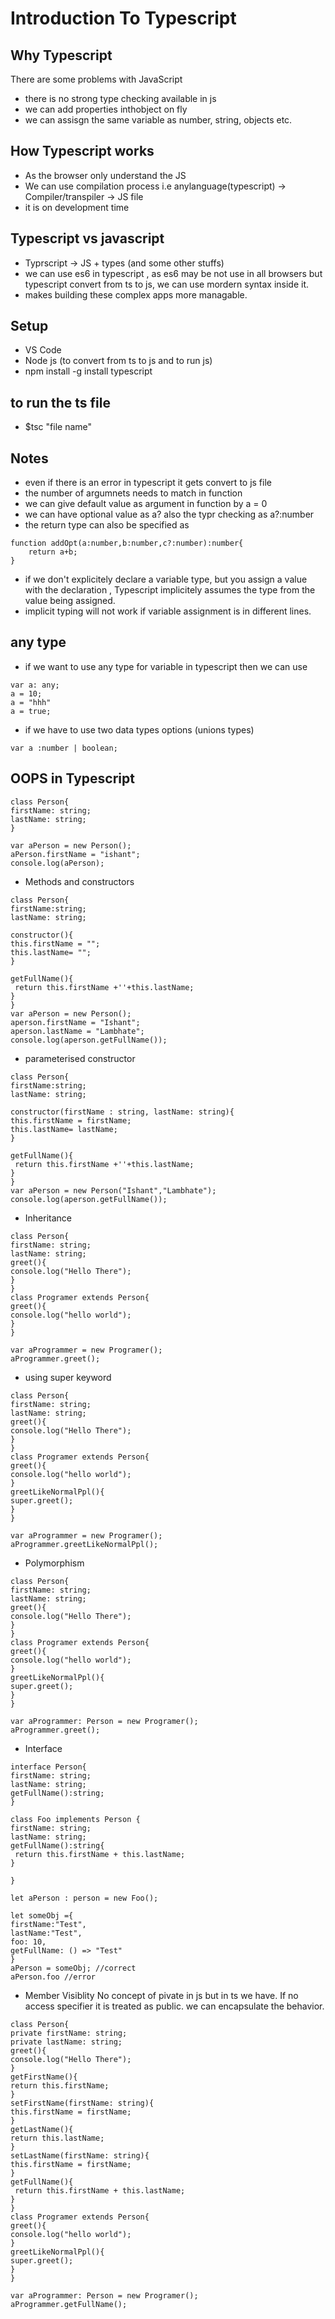 # Introduction To Typescript

## Why Typescript
There are some problems with JavaScript 
- there is no strong type checking available in js
- we can add properties inthobject on fly
- we can assisgn the same variable as number, string, objects etc.

## How Typescript works

- As the browser only understand the JS
- We can use compilation process i.e anylanguage(typescript) -> Compiler/transpiler -> JS file 
- it is on development time

## Typescript vs javascript
- Typrscript -> JS + types (and some other stuffs)
- we can use es6 in typescript , as es6 may be not use in all browsers but typescript convert from ts to js, we can use mordern syntax inside it.
- makes building these complex apps more managable.

## Setup 
- VS Code
- Node js (to convert from ts to js and to run js)
- npm install -g install typescript

## to run the ts file
 - $tsc "file name"

## Notes
- even if there is an error in typescript it gets convert to js file
- the number of argumnets needs to match in function
- we can give default value as argument in function by a = 0
- we can have optional value as a? also the typr checking as a?:number
- the return type can also be specified as
```
function addOpt(a:number,b:number,c?:number):number{
    return a+b;
}
```
- if we don't explicitely declare a variable type, but you assign a value with the declaration , Typescript implicitely assumes the type from the value being assigned.
- implicit typing will not work if variable assignment is in different lines.

## any type
- if we want to use any type for  variable in typescript then we can use 
```
var a: any;
a = 10;
a = "hhh"
a = true;
```
- if we have to use two data types options (unions types)
```
var a :number | boolean; 
```
## OOPS in Typescript
```
class Person{
firstName: string;
lastName: string;
}

var aPerson = new Person();
aPerson.firstName = "ishant";
console.log(aPerson);
```
- Methods and constructors
```
class Person{
firstName:string;
lastName: string;

constructor(){
this.firstName = "";
this.lastName= "";
}

getFullName(){
 return this.firstName +''+this.lastName;
}
}
var aPerson = new Person();
aperson.firstName = "Ishant";
aperson.lastName = "Lambhate";
console.log(aperson.getFullName());

```
- parameterised constructor
```
class Person{
firstName:string;
lastName: string;

constructor(firstName : string, lastName: string){
this.firstName = firstName;
this.lastName= lastName;
}

getFullName(){
 return this.firstName +''+this.lastName;
}
}
var aPerson = new Person("Ishant","Lambhate");
console.log(aperson.getFullName());
```
- Inheritance

```
class Person{
firstName: string;
lastName: string;
greet(){
console.log("Hello There");
}
}
class Programer extends Person{
greet(){
console.log("hello world");
}
}

var aProgrammer = new Programer();
aProgrammer.greet();

```
- using super keyword

```
class Person{
firstName: string;
lastName: string;
greet(){
console.log("Hello There");
}
}
class Programer extends Person{
greet(){
console.log("hello world");
}
greetLikeNormalPpl(){
super.greet();
}
}

var aProgrammer = new Programer();
aProgrammer.greetLikeNormalPpl();

```
- Polymorphism


```
class Person{
firstName: string;
lastName: string;
greet(){
console.log("Hello There");
}
}
class Programer extends Person{
greet(){
console.log("hello world");
}
greetLikeNormalPpl(){
super.greet();
}
}

var aProgrammer: Person = new Programer();
aProgrammer.greet();
```
- Interface
```
interface Person{
firstName: string;
lastName: string;
getFullName():string;
}

class Foo implements Person {
firstName: string;
lastName: string;
getFullName():string{
 return this.firstName + this.lastName;
}

}

let aPerson : person = new Foo();

let someObj ={
firstName:"Test",
lastName:"Test",
foo: 10,
getFullName: () => "Test"
}
aPerson = someObj; //correct
aPerson.foo //error
```
- Member Visiblity
No concept of pivate in js but in ts we have. If no access specifier it is treated as public.
we can encapsulate the behavior.

```
class Person{
private firstName: string;
private lastName: string;
greet(){
console.log("Hello There");
}
getFirstName(){
return this.firstName;
}
setFirstName(firstName: string){
this.firstName = firstName;
}
getLastName(){
return this.lastName;
}
setLastName(firstName: string){
this.firstName = firstName;
}
getFullName(){
 return this.firstName + this.lastName;
}
}
class Programer extends Person{
greet(){
console.log("hello world");
}
greetLikeNormalPpl(){
super.greet();
}
}

var aProgrammer: Person = new Programer();
aProgrammer.getFullName();
```
